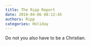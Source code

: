 ```yaml
---
title: The Ripp Report
date: 2018-04-06 08:12:45
authors: Ripp
categories: Holiday
---
```


 Do not you also have to be a Christian.